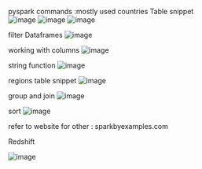pyspark commands :mostly used
countries Table snippet  
![image](https://github.com/user-attachments/assets/63f88dae-56f9-4096-b9c9-e5190e7e6ddb)
![image](https://github.com/user-attachments/assets/b7015509-2cc2-4a3d-ad9a-d92b3a74116b)
![image](https://github.com/user-attachments/assets/c319b3c1-8c2c-445a-8c7f-2c57e3e1d3db)


filter Dataframes
![image](https://github.com/user-attachments/assets/116a3b15-95d9-4188-9743-df92992910b5)

working with columns
![image](https://github.com/user-attachments/assets/0d82ebfb-0ae9-4123-95f3-9d4b8d46cb2c)

string function
![image](https://github.com/user-attachments/assets/2abbcdd4-8a2e-4a05-8fad-3499b588d433)

regions table snippet
![image](https://github.com/user-attachments/assets/8bc4f8d7-25f2-4ab9-9f58-d9271047cbe5) 


group and join 
![image](https://github.com/user-attachments/assets/da42180d-f310-41ea-b696-11b790eb18da)

sort
![image](https://github.com/user-attachments/assets/da322364-c8f5-4088-b47d-93c0ce2f99ba)



refer to website for other : sparkbyexamples.com

Redshift

![image](https://github.com/user-attachments/assets/73ac3af4-b9c9-4856-b9a1-7677edb61789)
